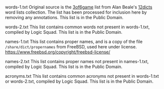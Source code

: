 words-1.txt
Original source is the [3of6game](http://wordlist.aspell.net/12dicts-readme/#3of6)
list from Alan Beale's [12dicts](http://wordlist.aspell.net/12dicts-readme/) word lists collection.
The list has been processed for inclusion here by removing any annotations.
This list is in the Public Domain.

words-2.txt
This list contains common words not present in words-1.txt, compiled by Logic Squad.
This list is in the Public Domain.

names-1.txt
This list contains proper names, and is a copy of the file `/share/dict/propernames` from FreeBSD,
used here under license.
https://www.freebsd.org/copyright/freebsd-license/

names-2.txt
This list contains proper names not present in names-1.txt, compiled by Logic Squad.
This list is in the Public Domain.

acronyms.txt
This list contains common acronyms not present in words-1.txt or words-2.txt, compiled by Logic Squad.
This list is in the Public Domain.
